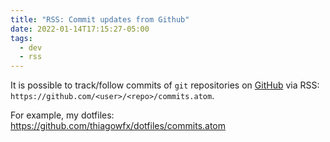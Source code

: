 ```yaml
---
title: "RSS: Commit updates from Github"
date: 2022-01-14T17:15:27-05:00
tags:
  - dev
  - rss
---
```


It is possible to track/follow commits of `git` repositories on [GitHub][github] via RSS: `https://github.com/<user>/<repo>/commits.atom`.

For example, my dotfiles: https://github.com/thiagowfx/dotfiles/commits.atom

[dotfiles-rss]: https://github.com/thiagowfx/dotfiles/commits.atom
[github]: https://github.com/
